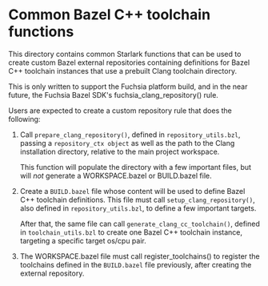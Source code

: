 # Common Bazel C++ toolchain functions

This directory contains common Starlark functions that can be used to
create custom Bazel external repositories containing definitions for Bazel
C++ toolchain instances that use a prebuilt Clang toolchain directory.

This is only written to support the Fuchsia platform build, and in the near
future, the Fuchsia Bazel SDK's fuchsia_clang_repository() rule.

Users are expected to create a custom repository rule that does the
following:

1. Call `prepare_clang_repository()`, defined in `repository_utils.bzl`,
   passing a `repository_ctx object` as well as the path to the Clang
   installation directory, relative to the main project workspace.

   This function will populate the directory with a few important files,
   but will _not_ generate a WORKSPACE.bazel or BUILD.bazel file.


2. Create a `BUILD.bazel` file whose content will be used to define
   Bazel C++ toolchain definitions. This file must call
   `setup_clang_repository()`, also defined in `repository_utils.bzl`,
   to define a few important targets.

   After that, the same file can call `generate_clang_cc_toolchain()`,
   defined in `toolchain_utils.bzl` to create one Bazel C++ toolchain
   instance, targeting a specific target os/cpu pair.

3. The WORKSPACE.bazel file must call register_toolchains() to register
   the toolchains defined in the `BUILD.bazel` file previously, after
   creating the external repository.
